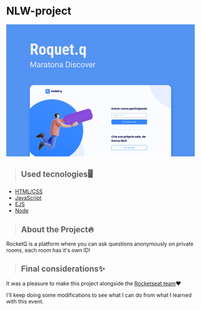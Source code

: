 # NLW-project

<img src="public/images/Rocket.qCapaNLW.png" alt="foto capa RocketQ" max-width="100%"/>

> <h2> Used tecnologies🖥️ </h2>

<ul>
  <li><a href="https://www.w3.org/standards/webdesign/htmlcss.html">HTML/CSS</a></li>
  <li><a href="https://developer.mozilla.org/pt-BR/docs/Web/JavaScript">JavaScript</a></li>
  <li><a href="https://expressjs.com/">EJS</a></li>
  <li><a href="https://nodejs.org/en/">Node</a></li>
</ul>

> <h2> About the Project🔥 </h2>

<p>RocketQ is a platform where you can ask questions anonymously on private rooms, each room has it's own ID!</p>

> <h2>Final considerations✨</h2>

<p>It was a pleasure to make this project alongside the <a href="https://app.rocketseat.com.br/">Rocketseat team<a>❤️</p>
  <p> I'll keep doing some modifications to see what I can do from what I learned with this event. </p>
